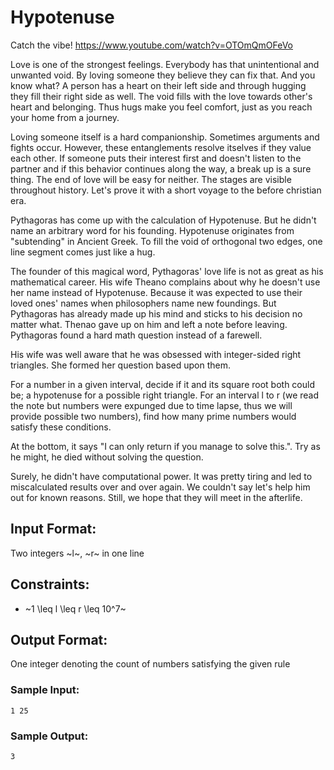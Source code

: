 # Hypotenuse

Catch the vibe! https://www.youtube.com/watch?v=OTOmQmOFeVo

Love is one of the strongest feelings. Everybody has that unintentional and unwanted void. By loving someone they believe they can fix that. And you know what? A person has a heart on their left side and through hugging they fill their right side as well. The void fills with the love towards other's heart and belonging. Thus hugs make you feel comfort, just as you reach your home from a journey. 

Loving someone itself is a hard companionship. Sometimes arguments and fights occur. However, these entanglements resolve itselves if they value each other. If someone puts their interest first and doesn't listen to the partner and if this behavior continues along the way, a break up is a sure thing. The end of love will be easy for neither. The stages are visible throughout history. Let's prove it with a short voyage to the before christian era. 

Pythagoras has come up with the calculation of Hypotenuse. But he didn't name an arbitrary word for his founding. Hypotenuse originates from "subtending" in Ancient Greek. To fill the void of orthogonal two edges, one line segment comes just like a hug.

The founder of this magical word, Pythagoras' love life is not as great as his mathematical career. His wife Theano complains about why he doesn't use her name instead of Hypotenuse. Because it was expected to use their loved ones' names when philosophers name new foundings. But Pythagoras has already made up his mind and sticks to his decision no matter what. Thenao gave up on him and left a note before leaving. Pythagoras found a hard math question instead of a farewell. 

His wife was well aware that he was obsessed with integer-sided right triangles. She formed her question based upon them.

For a number in a given interval, decide if it and its square root both could be; a hypotenuse for a possible right triangle. For an interval l to r (we read the note but numbers were expunged due to time lapse, thus we will provide possible two numbers), find how many prime numbers would satisfy these conditions. 

At the bottom, it says "I can only return if you manage to solve this.". Try as he might, he died without solving the question. 

Surely, he didn't have computational power. It was pretty tiring and led to miscalculated results over and over again. We couldn't say let's help him out for known reasons. Still, we hope that they will meet in the afterlife.

## Input Format:
Two integers ~l~, ~r~ in one line

## Constraints:

- ~1 \leq l \leq r \leq 10^7~

## Output Format:
One integer denoting the count of numbers satisfying the given rule

### Sample Input:
```
1 25
```

### Sample Output:
```
3
```
